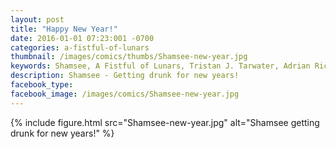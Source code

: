 ```yaml
---
layout: post
title: "Happy New Year!"
date: 2016-01-01 07:23:001 -0700
categories: a-fistful-of-lunars
thumbnail: /images/comics/thumbs/Shamsee-new-year.jpg
keywords: Shamsee, A Fistful of Lunars, Tristan J. Tarwater, Adrian Ricker
description: Shamsee - Getting drunk for new years!
facebook_type: 
facebook_image: /images/comics/Shamsee-new-year.jpg
---
```

{% include figure.html src="Shamsee-new-year.jpg" alt="Shamsee getting drunk for new years!" %}